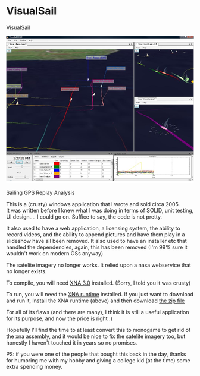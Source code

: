 # VisualSail
VisualSail

![visual sail screenshot](https://raw.githubusercontent.com/brookpatten/VisualSail/master/visualsail.jpg)

Sailing GPS Replay Analysis

This is a (crusty) windows application that I wrote and sold circa 2005.  
It was written before I knew what I was doing in terms of SOLID, unit testing, UI design.... I could go on.
Suffice to say, the code is not pretty.

It also used to have a web application, a licensing system, the ability to record videos, and the ability to append pictures and have them play
in a slideshow have all been removed.  It also used to have an installer etc that handled the dependencies, again, this has been removed (I'm 99% sure it wouldn't work on modern OSs anyway)

The satelite imagery no longer works.  It relied upon a nasa webservice that no longer exists.

To compile, you will need [XNA 3.0](https://www.microsoft.com/en-us/download/details.aspx?id=15300) installed.
(Sorry, I told you it was crusty)

To run, you will need the [XNA runtime](https://www.microsoft.com/en-us/download/details.aspx?id=22588) installed.
If you just want to download and run it, Install the XNA runtime (above) and then download [the zip file](https://raw.githubusercontent.com/brookpatten/VisualSail/master/1.0.1.20.zip)

For all of its flaws (and there are many), I think it is still a useful application for its purpose, and now the price is right :)

Hopefully I'll find the time to at least convert this to monogame to get rid of the xna assembly, and it would be nice to fix the satelite imagery too, but honestly I haven't touched it in years so no promises.

PS: if you were one of the people that bought this back in the day, thanks for humoring me with my hobby and giving a college kid (at the time) some extra spending money.